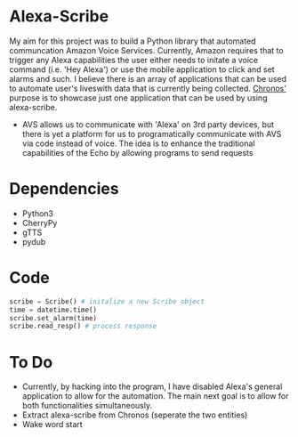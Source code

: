# Alexa-Scribe

My aim for this project was to build a Python library that automated communcation Amazon Voice Services. 
Currently, Amazon requires that to trigger any Alexa capabilities the user either needs to initate a voice command 
(i.e. 'Hey Alexa') or use the mobile application to click and set alarms and such. I believe there is an array of
applications that can be used to automate user's liveswith data that is currently being collected. 
[Chronos'](https://github.com/dwallach1/chronos-ios) purpose is to showcase just one application that
 can be used by using alexa-scribe.


- AVS allows us to communicate with 'Alexa' on 3rd party devices, but there is yet a platform for us to programatically
communicate with AVS via code instead of voice. The idea is to enhance the traditional capabilities of the Echo by 
allowing programs to send requests 


# Dependencies

 - Python3
 - CherryPy
 - gTTS
 - pydub

# Code

```python
scribe = Scribe() # initalize a new Scribe object
time = datetime.time()	
scribe.set_alarm(time)
scribe.read_resp() # process response
```

# To Do

- Currently, by hacking into the program, I have disabled Alexa's general application to allow for the automation. 
The main next goal is to allow for both functionalities simultaneously. 
- Extract alexa-scribe from Chronos (seperate the two entities)
- Wake word start

